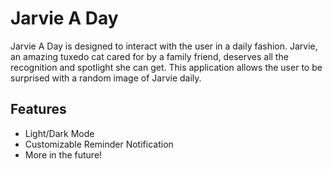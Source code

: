 # Jarvie A Day

Jarvie A Day is designed to interact with the user in a daily fashion. Jarvie, an amazing tuxedo cat cared for by a family friend, deserves all the recognition and spotlight she can get.
This application allows the user to be surprised with a random image of Jarvie daily.

## Features
- Light/Dark Mode
- Customizable Reminder Notification
- More in the future!
